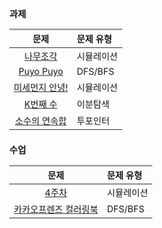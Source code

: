 ### 과제
|문제|문제 유형|
|:--:|:-------|
|[나무조각](https://www.acmicpc.net/problem/2947)|시뮬레이션|
|[Puyo Puyo](https://www.acmicpc.net/problem/11559)|DFS/BFS|
|[미세먼지 안녕!](https://www.acmicpc.net/problem/17144)|시뮬레이션|
|[K번째 수](https://www.acmicpc.net/problem/1300)|이분탐색|
|[소수의 연속합](https://www.acmicpc.net/problem/1644)|투포인터|

### 수업
|문제|문제 유형|
|:--:|:--------|
|[4주차](https://programmers.co.kr/learn/courses/30/lessons/84325)|시뮬레이션|
|[카카오프렌즈 컬러링북](https://programmers.co.kr/learn/courses/30/lessons/1829)|DFS/BFS|
